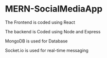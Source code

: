 # MERN-SocialMediaApp
The Frontend is coded using React

The backend is Coded using Node and Express

MongoDB is used for Database

Socket.io is used for real-time messaging 
